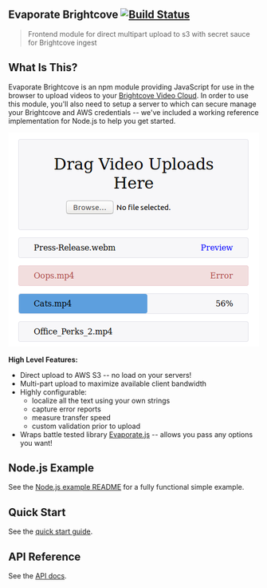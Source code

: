 Evaporate Brightcove [![Build Status](https://travis-ci.org/BrightcoveOS/evaporate-brightcove.svg?branch=master)](https://travis-ci.org/BrightcoveOS/evaporate-brightcove)
-------------------

> Frontend module for direct multipart upload to s3 with secret sauce for Brightcove ingest

## What Is This?

Evaporate Brightcove is an npm module providing JavaScript for use in the browser to upload videos to your [Brightcove Video Cloud](https://www.brightcove.com/en/online-video-platform). In order to use this module, you'll also need to setup a server to which can secure manage your Brightcove and AWS credentials -- we've included a working reference implementation for Node.js to help you get started.

![](/upload-all-states.png)

**High Level Features:**

 * Direct upload to AWS S3 -- no load on your servers!
 * Multi-part upload to maximize available client bandwidth
 * Highly configurable:
    * localize all the text using your own strings
    * capture error reports
    * measure transfer speed
    * custom validation prior to upload
 * Wraps battle tested library [Evaporate.js](https://www.npmjs.com/package/evaporate) -- allows you pass any options you want!

## Node.js Example

See the [Node.js example README](./examples/nodejs/README.md) for a fully functional simple example.

## Quick Start

See the [quick start guide](./docs/quick-start.md).

## API Reference

See the [API docs](./docs/api-reference.md).
